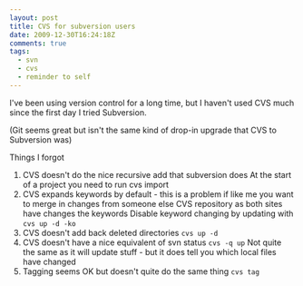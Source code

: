 ```yaml
---
layout: post
title: CVS for subversion users
date: 2009-12-30T16:24:18Z
comments: true
tags:
  - svn
  - cvs
  - reminder to self
---
```


I've been using version control for a long time, but I haven't used CVS much since the first day I tried Subversion.

(Git seems great but isn't the same kind of drop-in upgrade that CVS to Subversion was)

Things I forgot

1. CVS doesn't do the nice recursive add that subversion does
   At the start of a project you need to run
   cvs import
1. CVS expands keywords by default - this is a problem if like me you want to merge in changes from someone else CVS repository as both sites have changes the keywords
   Disable keyword changing by updating with
   `cvs up -d -ko`
1. CVS doesn't add back deleted directories
   `cvs up -d`
1. CVS doesn't have a nice equivalent of svn status
   `cvs -q up`
   Not quite the same as it will update stuff - but it does tell you which local files have changed
1. Tagging seems OK but doesn't quite do the same thing
   `cvs tag`
